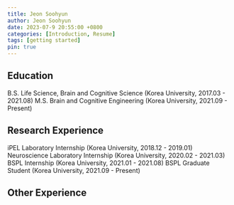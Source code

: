 ```yaml
---
title: Jeon Soohyun
author: Jeon Soohyun
date: 2023-07-9 20:55:00 +0800
categories: [Introduction, Resume]
tags: [getting started]
pin: true
---
```


## Education

B.S. Life Science, Brain and Cognitive Science (Korea University, 2017.03 - 2021.08)
M.S. Brain and Cognitive Engineering (Korea University, 2021.09 - Present)

## Research Experience

iPEL Laboratory Internship (Korea University, 2018.12 - 2019.01)
Neuroscience Laboratory Internship (Korea University, 2020.02 - 2021.03)
BSPL Internship (Korea University, 2021.01 - 2021.08)
BSPL Graduate Student (Korea University, 2021.09 - Present)

## Other Experience
